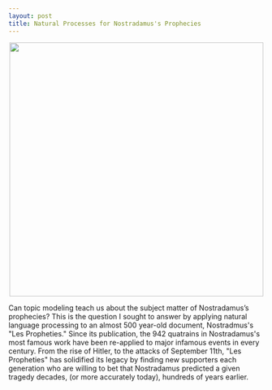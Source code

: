 ```yaml
---
layout: post
title: Natural Processes for Nostradamus's Prophecies
---
```


<center><img src="https://ct101.us/wp-content/uploads/2014/09/Nostradamus2.gif" width="500" height="500"></center>

Can topic modeling teach us about the subject matter of Nostradamus’s prophecies? This is the question I sought to answer by applying natural language processing to an almost 500 year-old document, Nostradmus's "Les Propheties." Since its publication, the 942 quatrains in Nostradamus's most famous work have been re-applied to major infamous events in every century. From the rise of Hitler, to the attacks of September 11th, "Les Propheties" has solidified its legacy by finding new supporters each generation who are willing to bet that Nostradamus predicted a given tragedy decades, (or more accurately today), hundreds of years earlier.
